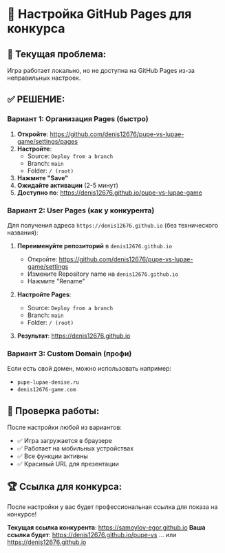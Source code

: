 # 🎯 Настройка GitHub Pages для конкурса

## 🚨 Текущая проблема:
Игра работает локально, но не доступна на GitHub Pages из-за неправильных настроек.

## ✅ РЕШЕНИЕ:

### Вариант 1: Организация Pages (быстро)

1. **Откройте**: https://github.com/denis12676/pupe-vs-lupae-game/settings/pages
2. **Настройте**:
   - Source: `Deploy from a branch`
   - Branch: `main`
   - Folder: `/ (root)`
3. **Нажмите "Save"**
4. **Ожидайте активации** (2-5 минут)
5. **Доступно по**: https://denis12676.github.io/pupe-vs-lupae-game

### Вариант 2: User Pages (как у конкурента)

Для получения адреса `https://denis12676.github.io` (без технического названия):

1. **Переименуйте репозиторий** в `denis12676.github.io`
   - Откройте: https://github.com/denis12676/pupe-vs-lupae-game/settings
   - Измените Repository name на `denis12676.github.io`
   - Нажмите "Rename"

2. **Настройте Pages**:
   - Source: `Deploy from a branch`
   - Branch: `main`
   - Folder: `/ (root)`

3. **Результат**: https://denis12676.github.io

### Вариант 3: Custom Domain (профи)

Если есть свой домен, можно использовать например:
- `pupe-lupae-denise.ru`
- `denis12676-game.com`

## 📱 Проверка работы:

После настройки любой из вариантов:
- ✅ Игра загружается в браузере
- ✅ Работает на мобильных устройствах
- ✅ Все функции активны
- ✅ Красивый URL для презентации

## 🏆 Ссылка для конкурса:

После настройки у вас будет профессиональная ссылка для показа на конкурсе!

**Текущая ссылка конкурента**: https://samoylov-egor.github.io
**Ваша ссылка будет**: https://denis12676.github.io/pupe-vs ... или https://denis12676.github.io

